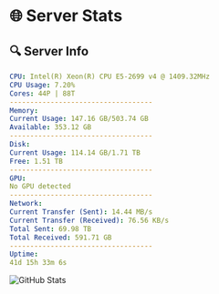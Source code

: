 # 🌐 Server Stats
## 🔍 Server Info
```yaml
CPU: Intel(R) Xeon(R) CPU E5-2699 v4 @ 1409.32MHz
CPU Usage: 7.20%
Cores: 44P | 88T
-----------------------------------
Memory:
Current Usage: 147.16 GB/503.74 GB
Available: 353.12 GB
-----------------------------------
Disk:
Current Usage: 114.14 GB/1.71 TB
Free: 1.51 TB
-----------------------------------
GPU:
No GPU detected
-----------------------------------
Network:
Current Transfer (Sent): 14.44 MB/s
Current Transfer (Received): 76.56 KB/s
Total Sent: 69.98 TB
Total Received: 591.71 GB
-----------------------------------
Uptime:
41d 15h 33m 6s
```
![GitHub Stats](https://img.shields.io/badge/Updated-2025-04-18_12:55:55-blue)